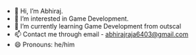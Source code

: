 - 👋 Hi, I’m Abhiraj.
- 👀 I’m interested in Game Development.
- 🌱 I’m currently learning Game Development from outscal
- 📫 Contact me through email - abhirajraja6403@gmail.com
- 😄 Pronouns: he/him
